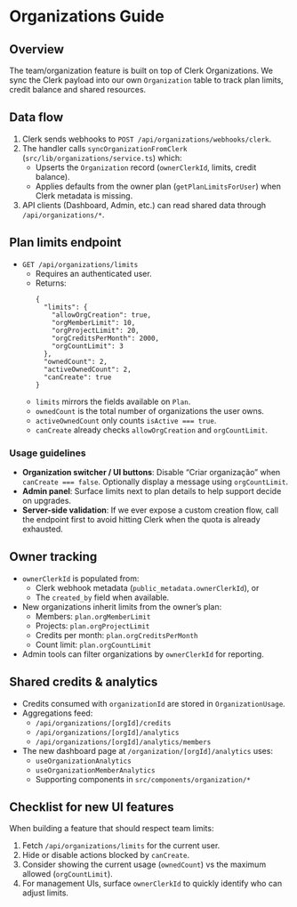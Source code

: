 # Organizations Guide

## Overview

The team/organization feature is built on top of Clerk Organizations. We sync the Clerk payload into our own `Organization` table to track plan limits, credit balance and shared resources.

## Data flow

1. Clerk sends webhooks to `POST /api/organizations/webhooks/clerk`.
2. The handler calls `syncOrganizationFromClerk` (`src/lib/organizations/service.ts`) which:
   - Upserts the `Organization` record (`ownerClerkId`, limits, credit balance).
   - Applies defaults from the owner plan (`getPlanLimitsForUser`) when Clerk metadata is missing.
3. API clients (Dashboard, Admin, etc.) can read shared data through `/api/organizations/*`.

## Plan limits endpoint

- `GET /api/organizations/limits`
  - Requires an authenticated user.
  - Returns:
    ```jsonc
    {
      "limits": {
        "allowOrgCreation": true,
        "orgMemberLimit": 10,
        "orgProjectLimit": 20,
        "orgCreditsPerMonth": 2000,
        "orgCountLimit": 3
      },
      "ownedCount": 2,
      "activeOwnedCount": 2,
      "canCreate": true
    }
    ```
  - `limits` mirrors the fields available on `Plan`.
  - `ownedCount` is the total number of organizations the user owns.
  - `activeOwnedCount` only counts `isActive === true`.
  - `canCreate` already checks `allowOrgCreation` and `orgCountLimit`.

### Usage guidelines

- **Organization switcher / UI buttons**: Disable “Criar organização” when `canCreate === false`. Optionally display a message using `orgCountLimit`.
- **Admin panel**: Surface limits next to plan details to help support decide on upgrades.
- **Server-side validation**: If we ever expose a custom creation flow, call the endpoint first to avoid hitting Clerk when the quota is already exhausted.

## Owner tracking

- `ownerClerkId` is populated from:
  - Clerk webhook metadata (`public_metadata.ownerClerkId`), or
  - The `created_by` field when available.
- New organizations inherit limits from the owner’s plan:
  - Members: `plan.orgMemberLimit`
  - Projects: `plan.orgProjectLimit`
  - Credits per month: `plan.orgCreditsPerMonth`
  - Count limit: `plan.orgCountLimit`
- Admin tools can filter organizations by `ownerClerkId` for reporting.

## Shared credits & analytics

- Credits consumed with `organizationId` are stored in `OrganizationUsage`.
- Aggregations feed:
  - `/api/organizations/[orgId]/credits`
  - `/api/organizations/[orgId]/analytics`
  - `/api/organizations/[orgId]/analytics/members`
- The new dashboard page at `/organization/[orgId]/analytics` uses:
  - `useOrganizationAnalytics`
  - `useOrganizationMemberAnalytics`
  - Supporting components in `src/components/organization/*`

## Checklist for new UI features

When building a feature that should respect team limits:

1. Fetch `/api/organizations/limits` for the current user.
2. Hide or disable actions blocked by `canCreate`.
3. Consider showing the current usage (`ownedCount`) vs the maximum allowed (`orgCountLimit`).
4. For management UIs, surface `ownerClerkId` to quickly identify who can adjust limits.

